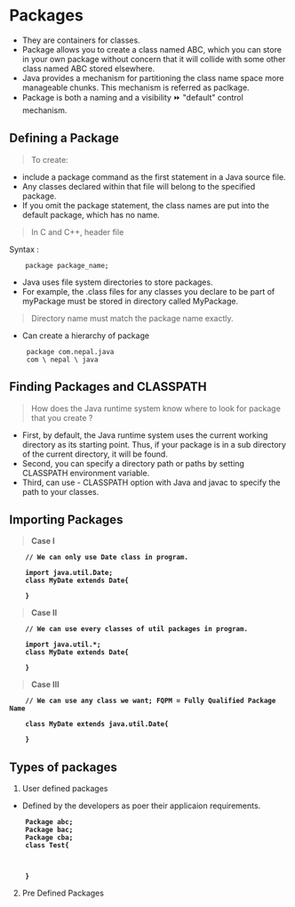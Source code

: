 # Packages
- They are containers for classes.
- Package allows you to create a class named ABC, which you can store in your own package without concern that it will collide with some other class named ABC stored elsewhere.
- Java provides a mechanism for partitioning the class name space more manageable chunks. This mechanism is referred as paclkage.
- Package is both a naming and a visibility ⏩ "default" control mechanism.

## Defining a Package

> To create:
- include a package command as the first statement in a Java source file.
- Any classes declared within that file will belong to the specified package.
- If you omit the package statement, the class names are put into the default package, which has no name.

>In C and C++, header file  

Syntax :

        package package_name;

- Java uses file system directories to store packages.
- For example, the .class files for any classes you declare to be part of myPackage must be stored in directory called MyPackage.

> Directory name must match the package name exactly.

-  Can create a hierarchy of package

        package com.nepal.java
        com \ nepal \ java

## Finding Packages and CLASSPATH
> How does the Java runtime system know where to look for package that you create ?

- First, by default, the Java runtime system uses the current working directory as its starting point. Thus, if your package is in a sub directory of the current directory, it will be found.
- Second, you can specify a directory path or paths by setting CLASSPATH environment variable.
- Third, can use - CLASSPATH option with Java and javac to specify the path to your classes.

## Importing Packages
><b>Case I

        // We can only use Date class in program.

        import java.util.Date;
        class MyDate extends Date{

        }

>Case II

        // We can use every classes of util packages in program.

        import java.util.*;
        class MyDate extends Date{

        }

>Case III

        // We can use any class we want; FQPM = Fully Qualified Package Name

        class MyDate extends java.util.Date{

        }    
</b>

## Types of packages

1. User defined packages
- Defined by the developers as poer their applicaion requirements.

 <b>

        Package abc;
        Package bac;
        Package cba;
        class Test{



        }
</b>

2. Pre Defined Packages



